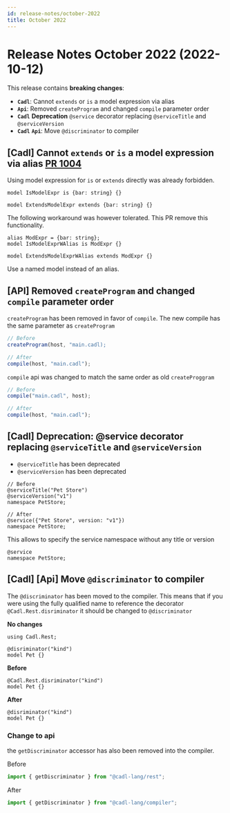 ```yaml
---
id: release-notes/october-2022
title: October 2022
---
```


# Release Notes October 2022 (2022-10-12)

This release contains **breaking changes**:

- **`Cadl`**: Cannot `extends` or `is` a model expression via alias
- **`Api`**: Removed `createProgram` and changed `compile` parameter order
- **`Cadl`** **Deprecation** `@service` decorator replacing `@serviceTitle` and `@serviceVersion`
- **`Cadl`** **`Api`**: Move `@discriminator` to compiler

## [Cadl] Cannot `extends` or `is` a model expression via alias [PR 1004](https://github.com/microsoft/cadl/pull/1004)

Using model expression for `is` or `extends` directly was already forbidden.

<!-- prettier-ignore -->
```cadl
model IsModelExpr is {bar: string} {}

model ExtendsModelExpr extends {bar: string} {}
```

The following workaround was however tolerated. This PR remove this functionality.

<!-- prettier-ignore -->
```cadl
alias ModExpr = {bar: string};
model IsModelExprWAlias is ModExpr {}

model ExtendsModelExprWAlias extends ModExpr {}
```

Use a named model instead of an alias.

## [API] Removed `createProgram` and changed `compile` parameter order

`createProgram` has been removed in favor of `compile`. The new compile has the same parameter as `createProgram`

```ts
// Before
createProgram(host, "main.cadl);

// After
compile(host, "main.cadl");
```

`compile` api was changed to match the same order as old `createProggram`

```ts
// Before
compile("main.cadl", host);

// After
compile(host, "main.cadl");
```

## [Cadl] Deprecation: @service decorator replacing `@serviceTitle` and `@serviceVersion`

- `@serviceTitle` has been deprecated
- `@serviceVersion` has been deprecated

```cadl
// Before
@serviceTitle("Pet Store")
@serviceVersion("v1")
namespace PetStore;

// After
@service({"Pet Store", version: "v1"})
namespace PetStore;
```

This allows to specify the service namespace without any title or version

```cadl
@service
namespace PetStore;
```

## [Cadl] [Api] Move `@discriminator` to compiler

The `@discriminator` has been moved to the compiler. This means that if you were using the fully qualified name to reference the decorator `@Cadl.Rest.disriminator` it should be changed to `@discriminator`

**No changes**

```cadl
using Cadl.Rest;

@disriminator("kind")
model Pet {}
```

**Before**

```cadl
@Cadl.Rest.disriminator("kind")
model Pet {}
```

**After**

```cadl
@disriminator("kind")
model Pet {}
```

### Change to api

the `getDiscriminator` accessor has also been removed into the compiler.

Before

```ts
import { getDiscriminator } from "@cadl-lang/rest";
```

After

```ts
import { getDiscriminator } from "@cadl-lang/compiler";
```
